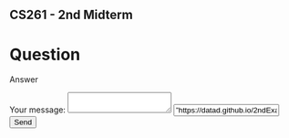 ## CS261 - 2nd Midterm

# Question

Answer



<!-- modify this form HTML and place wherever you want your form -->

<form
  action="https://formspree.io/mrglwqrq"
  method="POST"
>

  <label>
    Your message:
    <textarea name="message"></textarea>
  </label>

  <!-- your other form fields go here -->
  <input type="hidden" name="_replyto" value="dianmante@gmail.com">
  <input type=”hidden” name=”_next” value=”https://datad.github.io/2ndExam/” />
  <button type="submit">Send</button>
</form>
